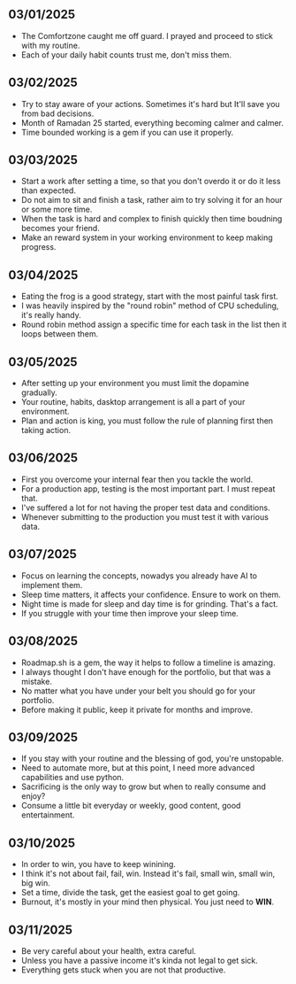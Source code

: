 ## 03/01/2025
- The Comfortzone caught me off guard. I prayed and proceed to stick with my routine.
- Each of your daily habit counts trust me, don't miss them.

## 03/02/2025
- Try to stay aware of your actions. Sometimes it's hard but It'll save you from bad decisions.
- Month of Ramadan 25 started, everything becoming calmer and calmer.
- Time bounded working is a gem if you can use it properly.

## 03/03/2025
- Start a work after setting a time, so that you don't overdo it or do it less than expected.
- Do not aim to sit and finish a task, rather aim to try solving it for an hour or some more time.
- When the task is hard and complex to finish quickly then time boudning becomes your friend.
- Make an reward system in your working environment to keep making progress.

## 03/04/2025
- Eating the frog is a good strategy, start with the most painful task first. 
- I was heavily inspired by the "round robin" method of CPU scheduling, it's really handy.
- Round robin method assign a specific time for each task in the list then it loops between them.

## 03/05/2025
- After setting up your environment you must limit the dopamine gradually.
- Your routine, habits, dasktop arrangement is all a part of your environment.
- Plan and action is king, you must follow the rule of planning first then taking action.

## 03/06/2025
- First you overcome your internal fear then you tackle the world.
- For a production app, testing is the most important part. I must repeat that.
- I've suffered a lot for not having the proper test data and conditions.
- Whenever submitting to the production you must test it with various data.

## 03/07/2025
- Focus on learning the concepts, nowadys you already have AI to implement them.
- Sleep time matters, it affects your confidence. Ensure to work on them.
- Night time is made for sleep and day time is for grinding. That's a fact.
- If you struggle with your time then improve your sleep time.

## 03/08/2025
- Roadmap.sh is a gem, the way it helps to follow a timeline is amazing.
- I always thought I don't have enough for the portfolio, but that was a mistake.
- No matter what you have under your belt you should go for your portfolio.
- Before making it public, keep it private for months and improve.

## 03/09/2025
- If you stay with your routine and the blessing of god, you're unstopable.
- Need to automate more, but at this point, I need more advanced capabilities and use python.
- Sacrificing is the only way to grow but when to really consume and enjoy?
- Consume a little bit everyday or weekly, good content, good entertainment.

## 03/10/2025
- In order to win, you have to keep winining.
- I think it's not about fail, fail, win. Instead it's fail, small win, small win, big win.
- Set a time, divide the task, get the easiest goal to get going.
- Burnout, it's mostly in your mind then physical. You just need to **WIN**.

## 03/11/2025
- Be very careful about your health, extra careful.
- Unless you have a passive income it's kinda not legal to get sick.
- Everything gets stuck when you are not that productive.